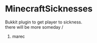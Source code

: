 # MinecraftSicknesses
Bukkit plugin to get player to sickness.
<br>there will be more someday /
<ol>
<li>
marec
</li>
</ol>